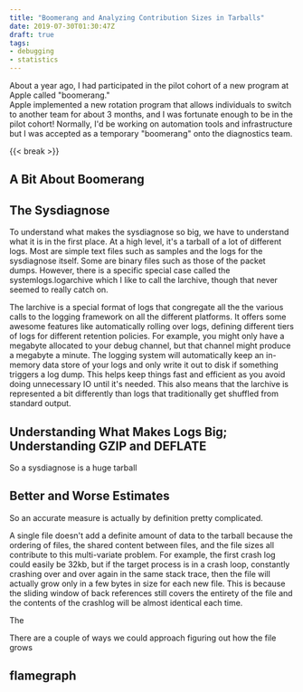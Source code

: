 ```yaml
---
title: "Boomerang and Analyzing Contribution Sizes in Tarballs"
date: 2019-07-30T01:30:47Z
draft: true
tags:
- debugging
- statistics
---
```


About a year ago, I had participated in the pilot cohort of a new program at Apple called "boomerang."  
Apple implemented a new rotation program that allows individuals to switch to another team for about 3 months, and I was fortunate enough to be in the pilot cohort!  Normally, I'd be working on automation tools and infrastructure but I was accepted as a temporary "boomerang" onto the diagnostics team.

{{< break >}}
## A Bit About Boomerang

## The Sysdiagnose

To understand what makes the sysdiagnose so big, we have to understand what it is in the first place.  At a high level, it's a tarball of a lot of different logs.  Most are simple text files such as samples and the logs for the sysdiagnose itself.  Some are binary files such as those of the packet dumps.  However, there is a specific special case called the systemlogs.logarchive which I like to call the larchive, though that never seemed to really catch on.

The larchive is a special format of logs that congregate all the the various calls to the logging framework on all the different platforms.  It offers some awesome features like automatically rolling over logs, defining different tiers of logs for different retention policies.  For example, you might only have a megabyte allocated to your debug channel, but that channel might produce a megabyte a minute.  The logging system will automatically keep an in-memory data store of your logs and only write it out to disk if something triggers a log dump.  This helps keep things fast and efficient as you avoid doing unnecessary IO until it's needed.  This also means that the larchive is represented a bit differently than logs that traditionally get shuffled from standard output. 

## Understanding What Makes Logs Big; Understanding GZIP and DEFLATE

So a sysdiagnose is a huge tarball 

## Better and Worse Estimates

So an accurate measure is actually by definition pretty complicated.

A single file doesn't add a definite amount of data to the tarball because the ordering of files, the shared content between files, and the file sizes all contribute to this multi-variate problem.  For example, the first crash log could easily be 32kb, but if the target process is in a crash loop, constantly crashing over and over again in the same stack trace, then the file will actually grow only in a few bytes in size for each new file.  This is because the sliding window of back references still covers the entirety of the file and the contents of the crashlog will be almost identical each time.

The 

There are a couple of ways we could approach figuring out how the file grows 

## flamegraph

